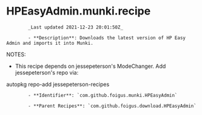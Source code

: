 # HPEasyAdmin.munki.recipe

            _Last updated 2021-12-23 20:01:50Z_

            - **Description**: Downloads the latest version of HP Easy Admin and imports it into Munki.

NOTES:
- This recipe depends on jessepeterson's ModeChanger.  Add jessepeterson's repo via:

autopkg repo-add jessepeterson-recipes

            - **Identifier**: `com.github.foigus.munki.HPEasyAdmin`

            - **Parent Recipes**: `com.github.foigus.download.HPEasyAdmin`
